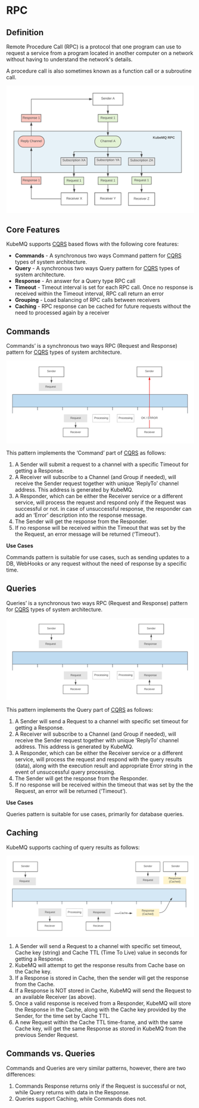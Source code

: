 # RPC

## Definition
Remote Procedure Call (RPC) is a protocol that one program can use to request a service from a program located in another computer on a network without having to understand the network's details.

A procedure call is also sometimes known as a function call or a subroutine call.

![image info](./images/rpc.png)

## Core Features
KubeMQ supports [CQRS](https://martinfowler.com/bliki/CQRS.html) based flows with the following core features:

- **Commands** -  A synchronous two ways Command pattern for [CQRS](https://martinfowler.com/bliki/CQRS.html) types of system architecture.
- **Query** - A synchronous two ways Query pattern for [CQRS](https://martinfowler.com/bliki/CQRS.html) types of system architecture.
- **Response** - An answer for a Query type RPC call
- **Timeout** - Timeout interval is set for each RPC call. Once no response is received within the Timeout interval, RPC call return an error
- **Grouping** - Load balancing of RPC calls between receivers
- **Caching** - RPC response can be cached for future requests without the need to processed again by a receiver

## Commands

Commands’ is a synchronous two ways RPC (Request and Response) pattern for [CQRS](https://martinfowler.com/bliki/CQRS.html) types of system architecture.

![image info](./images/command.png)

This pattern implements the ‘Command’ part of [CQRS](https://martinfowler.com/bliki/CQRS.html) as follows:

1. A Sender will submit a request to a channel with a specific Timeout for getting a Response.
2. A Receiver will subscribe to a Channel (and Group if needed), will receive the Sender request together with unique ‘ReplyTo’ channel address. This address is generated by KubeMQ.
3. A Responder, which can be either the Receiver service or a different service, will process the request and respond only if the Request was successful or not. in case of unsuccessful response, the responder can add an ‘Error’ description into the response message.
4. The Sender will get the response from the Responder.
5. If no response will be received within the Timeout that was set by the the Request, an error message will be returned (‘Timeout’).

**Use Cases**

Commands pattern is suitable for use cases, such as sending updates to a DB, WebHooks or any request without the need of response by a specific time.


## Queries

Queries’ is a synchronous two ways RPC (Request and Response) pattern for [CQRS](https://martinfowler.com/bliki/CQRS.html) types of system architecture.

![image info](./images/query.png)

This pattern implements the Query part of [CQRS](https://martinfowler.com/bliki/CQRS.html) as follows:

1. A Sender will send a Request to a channel with specific set timeout for getting a Response.
2. A Receiver will subscribe to a Channel (and Group if needed), will receive the Sender request together with unique ‘ReplyTo’ channel address. This address is generated by KubeMQ.
3. A Responder, which can be either the Receiver service or a different service, will process the request and respond with the query results (data), along with the execution result and appropriate Error string in the event of unsuccessful query processing.
4. The Sender will get the response from the Responder.
5. If no response will be received within the timeout that was set by the the Request, an error will be returned (‘Timeout’).


**Use Cases**

Queries pattern is suitable for use cases, primarily for database queries.

## Caching
KubeMQ supports caching of query results as follows:

![image info](./images/query-caching.png)

1. A Sender will send a Request to a channel with specific set timeout, Cache key (string) and Cache TTL (Time To Live) value in seconds for getting a Response.
2. KubeMQ will attempt to get the response results from Cache base on the Cache key.
3. If a Response is stored in Cache, then the sender will get the response from the Cache.
4. If a Response is NOT stored in Cache, KubeMQ will send the Request to an available Receiver (as above).
5. Once a valid response is received from a Responder, KubeMQ will store the Response in the Cache, along with the Cache key provided by the Sender, for the time set by Cache TTL.
6. A new Request within the Cache TTL time-frame, and with the same Cache key, will get the same Response as stored in KubeMQ from the previous Sender Request.


## Commands vs. Queries
Commands and Queries are very similar patterns, however, there are two differences:

1. Commands Response returns only if the Request is successful or not, while Query returns with data in the Response.
2. Queries support Caching, while Commands does not.
